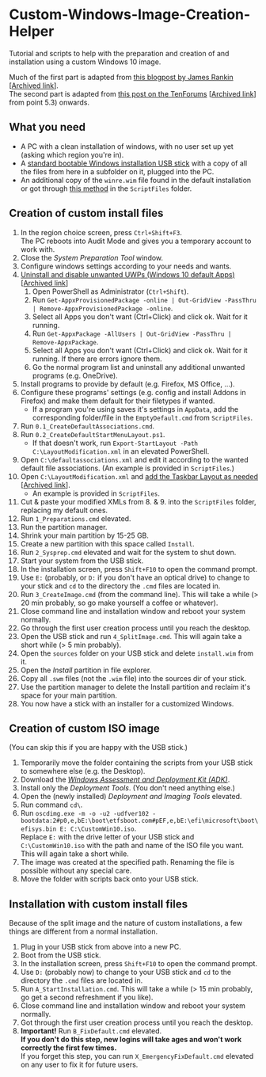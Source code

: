 # Custom-Windows-Image-Creation-Helper
Tutorial and scripts to help with the preparation and creation of and installation using a custom Windows 10 image.

Much of the first part is adapted from [this blogpost by James Rankin](https://james-rankin.com/articles/creating-a-custom-default-profile-on-windows-10-v1803/) [[Archived link](https://web.archive.org/web/20210525055756/https://james-rankin.com/articles/creating-a-custom-default-profile-on-windows-10-v1803/)].<br>
The second part is adapted from [this post on the TenForums](https://www.tenforums.com/tutorials/72031-create-windows-10-iso-image-existing-installation.html#Part5) [[Archived link](https://web.archive.org/web/20211201160745/https://www.tenforums.com/tutorials/72031-create-windows-10-iso-image-existing-installation.html#Part5)] from point 5.3) onwards.

## What you need
* A PC with a clean installation of windows, with no user set up yet (asking which region you're in).
* A [standard bootable Windows installation USB stick](https://www.microsoft.com/en-us/software-download/windows10) with a copy of all the files from here in a subfolder on it, plugged into the PC.
* An additional copy of the `winre.wim` file found in the default installation or got through [this method](https://docs.microsoft.com/de-de/windows-hardware/manufacture/desktop/deploy-windows-re?view=windows-10) in the `ScriptFiles` folder.

## Creation of custom install files
1. In the region choice screen, press `Ctrl+Shift+F3`.<br>
	The PC reboots into Audit Mode and gives you a temporary account to work with.
2. Close the *System Preparation Tool* window.
3. Configure windows settings according to your needs and wants.
4. [Uninstall and disable unwanted UWPs (Windows 10 default Apps)](https://james-rankin.com/articles/how-to-remove-uwp-apps-on-windows-10-v1803/) [[Archived link](https://web.archive.org/web/20211209142423/https://james-rankin.com/articles/how-to-remove-uwp-apps-on-windows-10-v1803/)]
	1. Open PowerShell as Administrator (`Ctrl+Shift`).
	2. Run `Get-AppxProvisionedPackage -online | Out-GridView -PassThru | Remove-AppxProvisionedPackage -online`.
	3. Select all Apps you don't want (Ctrl+Click) and click ok. Wait for it running.
	4. Run `Get-AppxPackage -AllUsers | Out-GridView -PassThru | Remove-AppxPackage`.
	5. Select all Apps you don't want (Ctrl+Click) and click ok. Wait for it running. If there are errors ignore them.
	6. Go the normal program list and uninstall any additional unwanted programs (e.g. OneDrive).
5. Install programs to provide by default (e.g. Firefox, MS Office, ...).
6. Configure these programs' settings (e.g. config and install Addons in Firefox) and make them default for their filetypes if wanted.
	* If a program you're using saves it's settings in `AppData`, add the corresponding folder/file in the `EmptyDefault.cmd` from `ScriptFiles`.
7. Run `0.1_CreateDefaultAssociations.cmd`.
8. Run `0.2_CreateDefaultStartMenuLayout.ps1`.
	* If that doesn't work, run `Export-StartLayout -Path C:\LayoutModification.xml` in an elevated PowerShell.
10. Open `C:\defaultassociations.xml` and edit it according to the wanted default file associations. (An example is provided in `ScriptFiles`.)
11. Open `C:\LayoutModification.xml` and [add the Taskbar Layout as needed](https://docs.microsoft.com/en-us/windows/configuration/configure-windows-10-taskbar#sample-taskbar-configuration-added-to-start-layout-xml-file) [[Archived link](https://web.archive.org/web/20220121115213/https://docs.microsoft.com/en-us/windows/configuration//configure-windows-10-taskbar#sample-taskbar-configuration-added-to-start-layout-xml-file)].
	* An example is provided in `ScriptFiles`.
13. Cut & paste your modified XMLs from 8. & 9. into the `ScriptFiles` folder, replacing my default ones.
14. Run `1_Preparations.cmd` elevated.
15. Run the partition manager.
16. Shrink your main partition by 15-25 GB.
17. Create a new partition with this space called `Install`.
18. Run `2_Sysprep.cmd` elevated and wait for the system to shut down.
19. Start your system from the USB stick.
20. In the installation screen, press `Shift+F10` to open the command prompt.
21. Use `E:` (probably, or `D:` if you don't have an optical drive) to change to your stick and `cd` to the directory the `.cmd` files are located in.
22. Run `3_CreateImage.cmd` (from the command line). This will take a while (> 20 min probably, so go make yourself a coffee or whatever).
23. Close command line and installation window and reboot your system normally.
24. Go through the first user creation process until you reach the desktop.
25. Open the USB stick and run `4_SplitImage.cmd`. This will again take a short while (> 5 min probably).
26. Open the `sources` folder on your USB stick and delete `install.wim` from it.
27. Open the *Install* partition in file explorer.
28. Copy all `.swm` files (not the `.wim` file) into the sources dir of your stick.
29. Use the partition manager to delete the Install partition and reclaim it's space for your main partition.
30. You now have a stick with an installer for a customized Windows.

## Creation of custom ISO image
(You can skip this if you are happy with the USB stick.)<br>
1. Temporarily move the folder containing the scripts from your USB stick to somewhere else (e.g. the Desktop).
2. Download the [*Windows Assessment and Deployment Kit (ADK)*](https://developer.microsoft.com/en-us/windows/hardware/windows-assessment-deployment-kit).
3. Install only the *Deployment Tools*. (You don't need anything else.)
4. Open the (newly installed) *Deployment and Imaging Tools* elevated.
5. Run command `cd\`.
6. Run `oscdimg.exe -m -o -u2 -udfver102 -bootdata:2#p0,e,bE:\boot\etfsboot.com#pEF,e,bE:\efi\microsoft\boot\efisys.bin E: C:\CustomWin10.iso`.<br>
	Replace `E:` with the drive letter of your USB stick and `C:\CustomWin10.iso` with the path and name of the ISO file you want.<br>
	This will again take a short while.
7. The image was created at the specified path. Renaming the file is possible without any special care.
8. Move the folder with scripts back onto your USB stick.

## Installation with custom install files
Because of the split image and the nature of custom installations, a few things are different from a normal installation.
1. Plug in your USB stick from above into a new PC.
2. Boot from the USB stick.
3. In the installation screen, press `Shift+F10` to open the command prompt.
4. Use `D:` (probably now) to change to your USB stick and `cd` to the directory the `.cmd` files are located in.
5. Run `A_StartInstallation.cmd`. This will take a while (> 15 min probably, go get a second refreshment if you like).
6. Close command line and installation window and reboot your system normally.
7. Got through the first user creation process until you reach the desktop.
8. **Important!** Run `B_FixDefault.cmd` elevated.<br>
	**If you don't do this step, new logins will take ages and won't work correctly the first few times.**<br>
	If you forget this step, you can run `X_EmergencyFixDefault.cmd` elevated on any user to fix it for future users.
